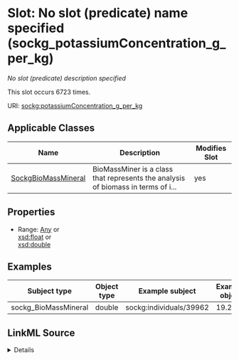 

# Slot: No slot (predicate) name specified (sockg_potassiumConcentration_g_per_kg)


_No slot (predicate) description specified_






This slot occurs 6723 times.


URI: [sockg:potassiumConcentration_g_per_kg](https://idir.uta.edu/sockg-ontology/docs/potassiumConcentration_g_per_kg)



<!-- no inheritance hierarchy -->





## Applicable Classes

| Name | Description | Modifies Slot |
| --- | --- | --- |
| [SockgBioMassMineral](../classes/SockgBioMassMineral.md) | BioMassMiner is a class that represents the analysis of biomass in terms of i... |  yes  |







## Properties

* Range: [Any](../classes/Any.md)&nbsp;or&nbsp;<br />[xsd:float](http://www.w3.org/2001/XMLSchema#float)&nbsp;or&nbsp;<br />[xsd:double](http://www.w3.org/2001/XMLSchema#double)






## Examples

| Subject type | Object type | Example subject | Example object | Occurrences |
| --- | --- | --- | --- | --- |
| sockg_BioMassMineral | double | sockg:individuals/39962 | 19.2 | 6723 |




## LinkML Source

<details>

```yaml
name: sockg_potassiumConcentration_g_per_kg
annotations:
  count:
    tag: count
    value: 6723
description: No slot (predicate) description specified
title: No slot (predicate) name specified
examples:
- object:
    example_object: '19.2'
    example_object_type: double
    example_predicate: sockg:potassiumConcentration_g_per_kg
    example_subject: sockg:individuals/39962
    example_subject_type: sockg_BioMassMineral
from_schema: soc-kg
rank: 1000
domain: sockg_BioMassMineral
slot_uri: sockg:potassiumConcentration_g_per_kg
alias: sockg_potassiumConcentration_g_per_kg
domain_of:
- sockg_BioMassMineral
range: Any
any_of:
- range: float
- range: double

```
</details>